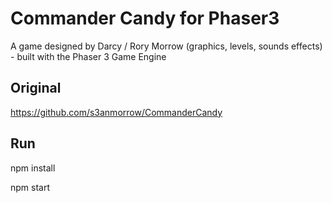 # Commander Candy for Phaser3

A game designed by Darcy / Rory Morrow (graphics, levels, sounds effects) - built with the Phaser 3 Game Engine

## Original

https://github.com/s3anmorrow/CommanderCandy

## Run

npm install

npm start

